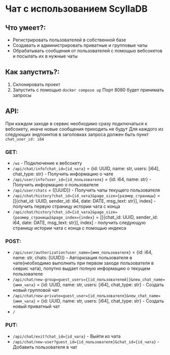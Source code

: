 # Чат с использованием ScyllaDB
## Что умеет?:
- Регистрировать пользователей в собственной базе
- Создавать и администрировать приватные и групповые чаты
- Обрабатывать сообщения от пользователей с помощью вебсокетов и посылать их в нужные чаты
## Как запустить?:
1) Склонировать проект
2) Запустить с помощью ```docker compose up```
Порт 8080 будет принимать запросы
## API:
При каждом заходе в сервис необходимо сразу подключаться к вебсокету, иначе новые сообщения приходить не будут
Для каждого из следующих эндпоинтов в заголовках запроса должен быть пункт ```chat_user_id: i64```
### GET:
- ```/ws``` - Подключение к вебсокету
- ```/api/chat/info?chat_id={id_чата}``` = {id: UUID, name: str, users: [i64], chat_type: str} - Получить информацию о чате
- ```/api/user/info?user_id={id_пользователя}``` = {id: i64, name: str} - Получить информацию о пользователе
- ```/api/user/chats``` = {[UUID]} - Получить чаты текущего пользователя
- ```/api/chat/history?chat_id={id_чата}&page_size={размер_страницы}``` = [[{chat_id: UUID, sender_id: i64, date: DATE, msg_text: str}], index] - получить первую страницу истории чата с конца
- ```/api/chat/history?chat_id={id_чата}&page_size={размер_страницы}&page_index={index}``` = [[{chat_id: UUID, sender_id: i64, date: DATE, msg_text: str}], index] - получить следующую страницу истории чата с конца с помощью индекса
### POST:
- ```/api/user/authorization?user_name={имя_пользователя}``` = {id: i64, name: str, chats: [UUID]} - Авторизация пользователя в чате(необходимо выполнить при первом заходе пользователя в севрис чата), попутно выдает полную информацию о текущем пользователе
- ```/api/chat/new-group=guest_users={[id_пользователей]}&new_chat_name={имя_чата}``` = {id: UUID, name: str, users: [i64], chat_type: str} - Создать новый групповой чат
- ```/api/chat/new-private=guest_user={id_пользователя}&new_chat_name={имя_чата}``` = {id: UUID, name: str, users: [i64], chat_type: str} - Создать новый приватный чат
- ```/```
### PUT:
- ```/api/chat/exit?chat_id={id_чата}``` - Выйти из чата
- ```/api/chat/new-user?guest_id={id_пользователя}&chat_id={id_чата}``` - Добавить пользователя в чат

